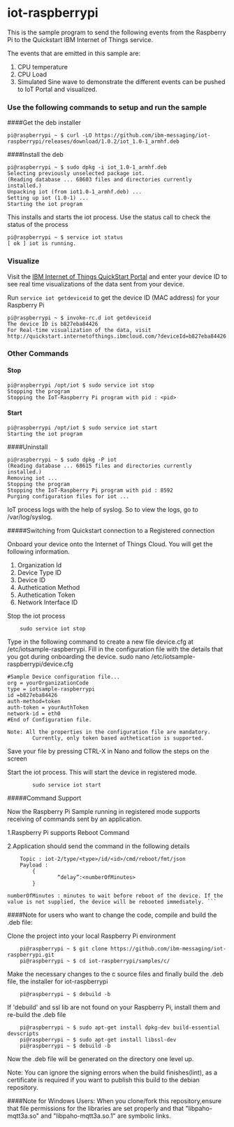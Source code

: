 iot-raspberrypi
===============
This is the sample program to send the following events from the Raspberry Pi to the Quickstart IBM Internet of Things service. 

The events that are emitted in this sample are:

1. CPU temperature
2. CPU Load
3. Simulated Sine wave to demonstrate the different events can be pushed to IoT Portal and visualized.

### Use the following commands to setup and run the sample


####Get the deb installer
```
pi@raspberrypi ~ $ curl -LO https://github.com/ibm-messaging/iot-raspberrypi/releases/download/1.0.2/iot_1.0-1_armhf.deb
```

####Install the deb
```
pi@raspberrypi ~ $ sudo dpkg -i iot_1.0-1_armhf.deb
Selecting previously unselected package iot.
(Reading database ... 68603 files and directories currently installed.)
Unpacking iot (from iot1.0-1_armhf.deb) ...
Setting up iot (1.0-1) ...
Starting the iot program
```

This installs and starts the iot process.  Use the status call to check the status of the process
```
pi@raspberrypi ~ $ service iot status
[ ok ] iot is running.
```



### Visualize

Visit the [IBM Internet of Things QuickStart Portal](http://quickstart.internetofthings.ibmcloud.com/) and enter your device ID to see real time visualizations of the data sent from your device.

Run `service iot getdeviceid` to get the device ID (MAC address) for your Raspberry Pi

```
pi@raspberrypi ~ $ invoke-rc.d iot getdeviceid
The device ID is b827eba84426
For Real-time visualization of the data, visit http://quickstart.internetofthings.ibmcloud.com/?deviceId=b827eba84426
```


### Other Commands

#### Stop
```
pi@raspberrypi /opt/iot $ sudo service iot stop
Stopping the program
Stopping the IoT-Raspberry Pi program with pid : <pid>
```

#### Start
```
pi@raspberrypi /opt/iot $ sudo service iot start
Starting the iot program
```

####Uninstall
```
pi@raspberrypi ~ $ sudo dpkg -P iot
(Reading database ... 68615 files and directories currently installed.)
Removing iot ...
Stopping the program
Stopping the IoT-Raspberry Pi program with pid : 8592
Purging configuration files for iot ...
```

IoT process logs with the help of syslog. So to view the logs, go to /var/log/syslog. 

#####Switching from Quickstart connection to a Registered connection

Onboard your device onto the Internet of Things Cloud. You will get the following information.

1. Organization Id
2. Device Type ID
3. Device ID
4. Authetication Method
5. Authetication Token
6. Network Interface ID

Stop the iot process
		
		sudo service iot stop

Type in the following command to create a new file device.cfg at /etc/iotsample-raspberrypi. Fill in the configuration file with the details that you got during onboarding the device.
sudo nano /etc/iotsample-raspberrypi/device.cfg

```	
#Sample Device configuration file...
org = yourOrganizationCode
type = iotsample-raspberrypi
id =b827eba84426
auth-method=token
auth-token = yourAuthToken
network-id = eth0
#End of Configuration file.	

Note: All the properties in the configuration file are mandatory.
		Currently, only token based authetication is supported. 
```
Save your file by pressing CTRL-X in Nano and follow the steps on the screen

Start the iot process. This will start the device in registered mode.

			sudo service iot start



#####Command Support

Now the Raspberry Pi Sample running in registered mode supports receiving of commands sent by an application. 

1.Raspberry Pi supports Reboot Command

2.Application should send the command in the following details
		
		Topic : iot-2/type/<type>/id/<id>/cmd/reboot/fmt/json 
		Payload : 
			{
    				“delay”:<numberOfMinutes>
			}

	numberOfMinutes : minutes to wait before reboot of the device. If the value is not supplied, the device will be rebooted immediately. ```


####Note for users who want to change the code, compile and build the .deb file:

Clone the project into your local Raspberry Pi environment
```
	pi@raspberrypi ~ $ git clone https://github.com/ibm-messaging/iot-raspberrypi.git
	pi@raspberrypi ~ $ cd iot-raspberrypi/samples/c/
```
Make the necessary changes to the c source files and finally build the .deb file, the installer for iot-raspberrypi
```
	pi@raspberrypi ~ $ debuild -b
```

If 'debuild' and ssl lib are not found on your Raspberry Pi, install them and re-build the .deb file
```
	pi@raspberrypi ~ $ sudo apt-get install dpkg-dev build-essential devscripts
	pi@raspberrypi ~ $ sudo apt-get install libssl-dev
	pi@raspberrypi ~ $ debuild -b
```

Now the .deb file will be generated on the directory one level up.

Note: You can ignore the signing errors when the build finishes(lint), as a certificate is required if you want to publish this build to the debian repository. 

####Note for Windows Users:
When you clone/fork this repository,ensure that file permissions for the libraries are set properly and that  "libpaho-mqtt3a.so" and "libpaho-mqtt3a.so.1" are symbolic links. 
